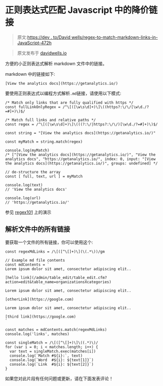 # 正则表达式匹配 Javascript 中的降价链接

> 原文:[https://dev . to/David wells/regex-to-match-markdown-links-in-JavaScript-472h](https://dev.to/davidwells/regex-to-match-markdown-links-in-javascript-472h)

> 原文发布于 [davidwells.io](https://davidwells.io/snippets/regex-match-markdown-links)

方便的小正则表达式解析 markdown 文件中的链接。

markdown 中的链接如下:

```
[View the analytics docs](https://getanalytics.io/) 
```

要使用正则表达式以编程方式解析`.md`链接，请使用以下模式:

```
/* Match only links that are fully qualified with https */
const fullLinkOnlyRegex = /^\[([\w\s\d]+)\]\((https?:\/\/[\w\d./?=#]+)\)$/

/* Match full links and relative paths */
const regex = /^\[([\w\s\d]+)\]\(((?:\/|https?:\/\/)[\w\d./?=#]+)\)$/

const string = "[View the analytics docs](https://getanalytics.io/)"

const myMatch = string.match(regex)

console.log(myMatch)
/* ["[View the analytics docs](https://getanalytics.io/)", "View the analytics docs", "https://getanalytics.io/", index: 0, input: "[View the analytics docs](https://getanalytics.io/)", groups: undefined] */

// de-structure the array
const [ full, text, url ] = myMatch

console.log(text)
// 'View the analytics docs'

console.log(url)
// 'https://getanalytics.io/' 
```

参见 [regex101](https://regex101.com/r/m9dndl/1) 上的演示

## [](#parsing-all-links-out-of-file)解析文件中的所有链接

要获取一个文件的所有链接，你可以使用这个:

```
const regexMdLinks = /\[([^\[]+)\](\(.*\))/gm

// Example md file contents
const mdContents = `
Lorem ipsum dolor sit amet, consectetur adipiscing elit..

[hello link](/admin/table_edit/table_edit.cfm?action=edit&table_name=organizationsXcategories)

Lorem ipsum dolor sit amet, consectetur adipiscing elit..

[otherLink](https://google.com)

Lorem ipsum dolor sit amet, consectetur adipiscing elit..

[third link](https://google.com)
`

const matches = mdContents.match(regexMdLinks)
console.log('links', matches)

const singleMatch = /\[([^\[]+)\]\((.*)\)/
for (var i = 0; i < matches.length; i++) {
  var text = singleMatch.exec(matches[i])
  console.log(`Match #${i}:`, text)
  console.log(`Word  #${i}: ${text[1]}`)
  console.log(`Link  #${i}: ${text[2]}`)
} 
```

如果您对此片段有任何问题或更新，请在下面发表评论！